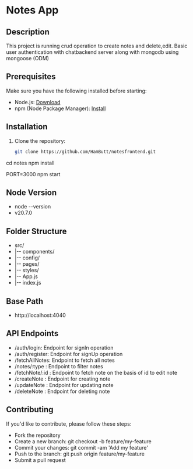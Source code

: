 # Notes App

## Description
This project is running crud operation to create notes and delete,edit. Basic user authentication with chatbackend server along with mongodb using mongoose (ODM) 

## Prerequisites
Make sure you have the following installed before starting:

- Node.js: [Download](https://nodejs.org/)
- npm (Node Package Manager): [Install](https://www.npmjs.com/get-npm)

## Installation
1. Clone the repository:
   ```bash
   git clone https://github.com/HamButt/notesfrontend.git

cd notes
npm install

PORT=3000
npm start

## Node Version

- node --version
- v20.7.0

## Folder Structure

- src/
- |-- components/
- |-- config/
- |-- pages/
- |-- styles/
- |-- App.js
- |-- index.js

## Base Path

- http://localhost:4040

## API Endpoints

- /auth/login: Endpoint for signIn operation
- /auth/register: Endpoint for signUp operation
- /fetchAllNotes: Endpoint to fetch all notes
- /notes/:type : Endpoint to filter notes
- /fetchNote/:id : Endpoint to fetch note on the basis of id to edit note
- /createNote : Endpoint for creating note
- /updateNote : Endpoint for updating note
- /deleteNote : Endpoint for deleting note

## Contributing

If you'd like to contribute, please follow these steps:

- Fork the repository
- Create a new branch: git checkout -b feature/my-feature
- Commit your changes: git commit -am 'Add my feature'
- Push to the branch: git push origin feature/my-feature
- Submit a pull request